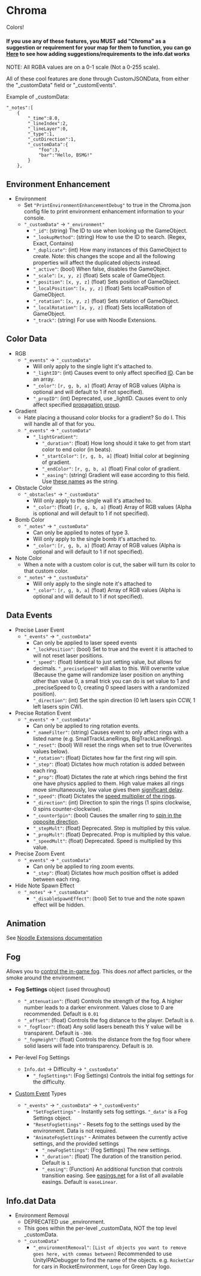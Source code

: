 # Chroma

Colors!

#### If you use any of these features, you MUST add "Chroma" as a suggestion or requirement for your map for them to function, you can go [Here](https://github.com/Kylemc1413/SongCore/blob/master/README.md) to see how adding suggestions/requirements to the info.dat works

NOTE: All RGBA values are on a 0-1 scale (Not a 0-255 scale).

All of these cool features are done through CustomJSONData, from either the "_customData" field or "_customEvents".

Example of _customData:

    "_notes":[
        {
            "_time":8.0,
            "_lineIndex":2,
            "_lineLayer":0,
            "_type":1,
            "_cutDirection":1,
            "_customData":{
                "foo":3,
                "bar":"Hello, BSMG!"
            }
        },

## Environment Enhancement
* Environment
  * Set `"PrintEnvironmentEnhancementDebug"` to true in the Chroma.json config file to print environment enhancement information to your console.
  *  `"_customData"` -> `"_environment"`
     *  `"_id"`: (string) The ID to use when looking up the GameObject.
     *  `"_lookupMethod"`: (string) How to use the ID to search. (Regex, Exact, Contains)
     *  `"_duplicate"`: (int) How many instances of this GameObject to create. Note: this changes the scope and all the following properties will affect the duplicated objects instead.
     *  `"_active"`: (bool) When false, disables the GameObject.
     *  `"_scale"`: `[x, y, z]` (float) Sets scale of GameObject.
     *  `"_position"`: `[x, y, z]` (float) Sets position of GameObject.
     *  `"_localPosition"`: `[x, y, z]` (float) Sets localPosition of GameObject.
     *  `"_rotation"`: `[x, y, z]` (float) Sets rotation of GameObject.
     *  `"_localRotation"`: `[x, y, z]` (float) Sets localRotation of GameObject.
     *  `"_track"`: (string) For use with Noodle Extensions.

## Color Data
* RGB
  * `"_events"` -> `"_customData"`
    * Will only apply to the single light it's attached to.
    * `"_lightID"`: (int) Causes event to only affect specified [ID](https://streamable.com/dhs31). Can be an array.
    * `"_color"`: `[r, g, b, a]` (float) Array of RGB values (Alpha is optional and will default to 1 if not specified).
    * `"_propID"`: (int) Deprecated, use _lightID. Causes event to only affect specified [propagation group](https://streamable.com/byyda).
* Gradient
  * Hate placing a thousand color blocks for a gradient? So do I. This will handle all of that for you.
  * `"_events"` -> `"_customData"`
    * `"_lightGradient"`:
      * `"_duration"`: (float) How long should it take to get from start color to end color (in beats).
      * `"_startColor"`: `[r, g, b, a]` (float) Initial color at beginning of gradient.
      * `"_endColor"`: `[r, g, b, a]` (float) Final color of gradient.
      * `"_easing"`: (string) Gradient will ease according to this field. Use [these names](https://easings.net/en) as the string.
* Obstacle Color
  * `"_obstacles"` -> `"_customData"`
    * Will only apply to the single wall it's attached to.
    * `"_color"`: (float) `[r, g, b, a]` (float) Array of RGB values (Alpha is optional and will default to 1 if not specified).
* Bomb Color
  * `"_notes"` -> `"_customData"`
    * Can only be applied to notes of type 3.
    * Will only apply to the single bomb it's attached to.
    * `"_color"`: `[r, g, b, a]` (float) Array of RGB values (Alpha is optional and will default to 1 if not specified).
* Note Color
  * When a note with a custom color is cut, the saber will turn its color to that custom color.
  * `"_notes"` -> `"_customData"`
    * Will only apply to the single note it's attached to
    * `"_color"`: `[r, g, b, a]` (float) Array of RGB values (Alpha is optional and will default to 1 if not specified).
  
## Data Events
* Precise Laser Event
  * `"_events"` -> `"_customData"`
    * Can only be applied to laser speed events
    * `"_lockPosition"`: (bool) Set to true and the event it is attached to will not reset laser positions.
    * `"_speed"`: (float) Identical to just setting value, but allows for decimals. `"_preciseSpeed"` will alias to this. Will overwrite value (Because the game will randomize laser position on anything other than value 0, a small trick you can do is set value to 1 and _preciseSpeed to 0, creating 0 speed lasers with a randomized position).
    * `"_direction"`: (int) Set the spin direction (0 left lasers spin CCW, 1 left lasers spin CW).
* Precise Rotation Event
  * `"_events"` -> `"_customData"`
    * Can only be applied to ring rotation events.
    * `"_nameFilter"`: (string) Causes event to only affect rings with a listed name (e.g. SmallTrackLaneRings, BigTrackLaneRings).
    * `"_reset"`: (bool) Will reset the rings when set to true (Overwrites values below).
    * `"_rotation"`: (float) Dictates how far the first ring will spin.
    * `"_step"`: (float) Dictates how much rotation is added between each ring.
    * `"_prop"`: (float) Dictates the rate at which rings behind the first one have physics applied to them.  High value makes all rings move simultaneously, low value gives them [significant delay](https://streamable.com/vsdr9).
    * `"_speed"`: (float) Dictates the [speed multiplier of the rings](https://streamable.com/fxlse).
    * `"_direction"`: (int) Direction to spin the rings (1 spins clockwise, 0 spins counter-clockwise).
    * `"_counterSpin"`: (bool) Causes the smaller ring to [spin in the opposite direction](https://streamable.com/4duyy).
    * `"_stepMult"`: (float) Deprecated. Step is multiplied by this value.
    * `"_propMult"`: (float) Deprecated. Prop is multiplied by this value.
    * `"_speedMult"`: (float) Deprecated. Speed is multiplied by this value.
* Precise Zoom Event
  * `"_events"` -> `"_customData"`
    * Can only be applied to ring zoom events.
    * `"_step"`: (float) Dictates how much position offset is added between each ring.
* Hide Note Spawn Effect
  * `"_notes"` -> `"_customData"`
    * `"_disableSpawnEffect"`: (bool) Set to true and the note spawn effect will be hidden.
    
## Animation
See [Noodle Extensions documentation](https://github.com/Aeroluna/NoodleExtensions/blob/master/Documentation/AnimationDocs.md#_color)

## Fog
Allows you to [control the in-game fog](https://cdn.discordapp.com/attachments/587440801546502175/839749737670639626/unknown.png). This does *not* affect particles, or the smoke around the environment.

* **Fog Settings** object (used throughout)
  * `"_attenuation"`: (float) Controls the strength of the fog. A higher number leads to a darker environment. Values close to 0 are recommended. Default is `0.01`
  * `"_offset"`: (float) Controls the fog distance to the player. Default is `0`.
  * `"_fogFloor"`: (float) Any solid lasers beneath this Y value will be transparent. Default is `-300`.
  * `"_fogHeight"`: (float) Controls the distance from the fog floor where solid lasers will fade into transparency. Default is `10`.

* Per-level Fog Settings
  * `Info.dat` -> Difficulty -> `"_customData"`
    * `"_fogSettings"`: (Fog Settings) Controls the initial fog settings for the difficulty.

* [Custom Event](https://github.com/Aeroluna/NoodleExtensions/blob/master/Documentation/AnimationDocs.md#custom-events) Types
  * `"_events"` -> `"_customData"` -> `"_customEvents"`
    * `"SetFogSettings"` - Instantly sets fog settings. `"_data"` is a Fog Settings object.
    * `"ResetFogSettings"` - Resets fog to the settings used by the environment. Data is not required.
    * `"AnimateFogSettings"` - Animates between the currently active settings, and the provided settings
      * `"_newFogSettings"`: (Fog Settings) The new settings.
      * `"_duration"`: (float) The duration of the transition period. Default is `1`.
      * `"_easing"`: (Function) An additional function that controls transition easing. See [easings.net](https://easings.net/) for a list of all available easings. Default is `easeLinear`.

## Info.dat Data
* Environment Removal
  * DEPRECATED use _environment.
  * This goes within the per-level _customData, NOT the top level _customData.
  * `"_customData"`
    * `"_environmentRemoval"`: `[List of objects you want to remove goes here, with commas between]` Recommended to use UnityIPADebugger to find the name of the objects. e.g. `RocketCar` for cars in RocketEnvironment, `Logo` for Green Day logo.
